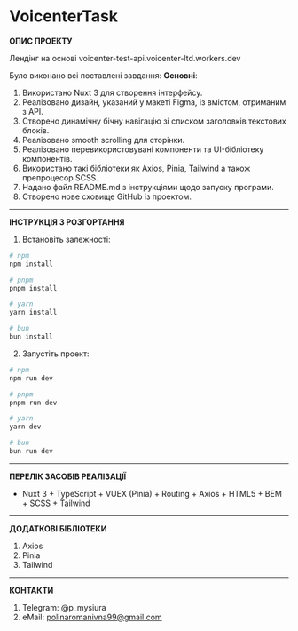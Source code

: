 # VoicenterTask

__ОПИС ПРОЕКТУ__

Лендінг на основі voicenter-test-api.voicenter-ltd.workers.dev

Було виконано всі поставлені завдання:
__Основні__:
1.  Використано Nuxt 3 для створення інтерфейсу.
2.  Реалізовано дизайн, указаний у макеті Figma, із вмістом, отриманим з API.
3.  Створено динамічну бічну навігацію зі списком заголовків текстових блоків.
4.  Реалізовано smooth scrolling для сторінки.
5.  Реалізовано перевикористовувані компоненти та UI-бібліотеку компонентів.
6.  Використано такі бібліотеки як Axios, Pinia, Tailwind а також препроцесор SCSS.
7.	Надано файл README.md з інструкціями щодо запуску програми.
8.	Створено нове сховище GitHub із проектом.


<hr>

__ІНСТРУКЦІЯ З РОЗГОРТАННЯ__

1.	Встановіть залежності: 
```bash
# npm
npm install

# pnpm
pnpm install

# yarn
yarn install

# bun
bun install
```
2.	Запустіть проект:
```bash
# npm
npm run dev

# pnpm
pnpm run dev

# yarn
yarn dev

# bun
bun run dev
```

<hr>

__ПЕРЕЛІК ЗАСОБІВ РЕАЛІЗАЦІЇ__

* Nuxt 3 + TypeScript + VUEX (Pinia) + Routing + Axios + HTML5 + BEM + SCSS + Tailwind

<hr>

__ДОДАТКОВІ БІБЛІОТЕКИ__

1.	Axios
2.  Pinia
3.	Tailwind

<hr>

__КОНТАКТИ__

1. Telegram: @p_mysiura
2. eMail: polinaromanivna99@gmail.com
